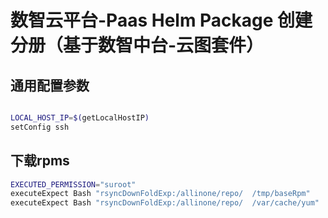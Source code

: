 # 数智云平台-Paas Helm Package 创建分册（基于数智中台-云图套件）

## 通用配置参数

```bash

LOCAL_HOST_IP=$(getLocalHostIP)
setConfig ssh
```


## 下载rpms

```bash
EXECUTED_PERMISSION="suroot"
executeExpect Bash "rsyncDownFoldExp:/allinone/repo/  /tmp/baseRpm"
executeExpect Bash "rsyncDownFoldExp:/allinone/repo/  /var/cache/yum"
```
